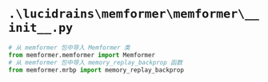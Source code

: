 # `.\lucidrains\memformer\memformer\__init__.py`

```py
# 从 memformer 包中导入 Memformer 类
from memformer.memformer import Memformer
# 从 memformer 包中导入 memory_replay_backprop 函数
from memformer.mrbp import memory_replay_backprop
```